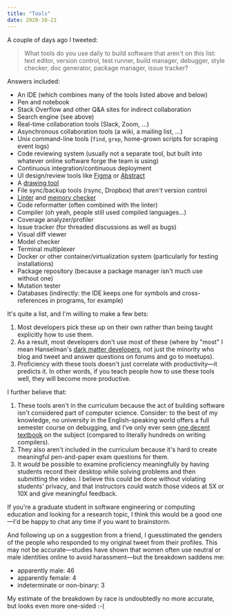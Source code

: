 ```yaml
---
title: "Tools"
date: 2020-10-21
---
```


A couple of days ago I tweeted:

> What tools do you use daily to build software that aren't on this list:
> text editor, version control, test runner, build manager, debugger, style checker, doc generator, package manager, issue tracker?

Answers included:

-   An IDE (which combines many of the tools listed above and below)
-   Pen and notebook
-   Stack Overflow and other Q&A sites for indirect collaboration
-   Search engine (see above)
-   Real-time collaboration tools (Slack, Zoom, …)
-   Asynchronous collaboration tools (a wiki, a mailing list, …)
-   Unix command-line tools (`find`, `grep`, home-grown scripts for scraping event logs)
-   Code reviewing system (usually not a separate tool, but built into whatever online software forge the team is using)
-   Continuous integration/continuous deployment
-   UI design/review tools like [Figma](https://www.figma.com/) or [Abstract](https://www.abstract.com/)
-   A [drawing tool](https://www.diagrams.net/)
-   File sync/backup tools (rsync, Dropbox) that *aren't* version control
-   [Linter](https://en.wikipedia.org/wiki/Lint_(software)) and [memory checker](https://valgrind.org/)
-   Code reformatter (often combined with the linter)
-   Compiler (oh yeah, people still used compiled languages…)
-   Coverage analyzer/profiler
-   Issue tracker (for threaded discussions as well as bugs)
-   Visual diff viewer
-   Model checker
-   Terminal multiplexer
-   Docker or other container/virtualization system (particularly for testing installations)
-   Package repository (because a package manager isn't much use without one)
-   Mutation tester
-   Databases (indirectly: the IDE keeps one for symbols and cross-references in programs, for example)

It's quite a list, and I'm willing to make a few bets:

1.  Most developers pick these up on their own rather than being taught explicitly how to use them.
2.  As a result, most developers don't use most of these
    (where by "most" I mean Hanselman's [dark matter developers](https://www.hanselman.com/blog/dark-matter-developers-the-unseen-99),
    not just the minority who blog and tweet and answer questions on forums and go to meetups).
3.  Proficiency with these tools doesn't just correlate with productivity—it predicts it.
    In other words, if you teach people how to use these tools well, they will become more productive.

I further believe that:

1.  These tools aren't in the curriculum because the act of building software isn't considered part of computer science.
    Consider: to the best of my knowledge, no university in the English-speaking world offers a full semester course on debugging,
    and I've only ever seen [one decent textbook](https://www.spinellis.gr/debugging/) on the subject
    (compared to literally hundreds on writing compilers).
2.  They also aren't included in the curriculum because it's hard to create meaningful pen-and-paper exam questions for them.
3.  It *would* be possible to examine proficiency meaningfully by having students record their desktop while solving problems
    and then submitting the video.
    I believe this could be done without violating students' privacy,
    and that instructors could watch those videos at 5X or 10X and give meaningful feedback.

If you're a graduate student in software engineering or computing education and looking for a research topic,
I think this would be a good one—I'd be happy to chat any time if you want to brainstorm.

And following up on a suggestion from a friend,
I guesstimated the genders of the people who responded to my original tweet from their profiles.
This may not be accurate—studies have shown that
women often use neutral or male identities online to avoid harassment—but
the breakdown saddens me:

-   apparently male: 46
-   apparently female: 4
-   indeterminate or non-binary: 3

My estimate of the breakdown by race is undoubtedly no more accurate,
but looks even more one-sided :-(
